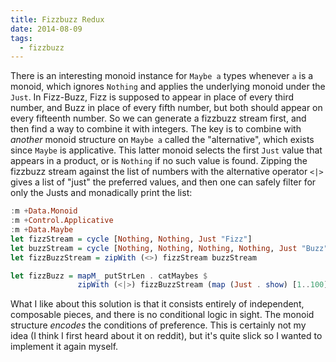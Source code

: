 ```yaml
---
title: Fizzbuzz Redux 
date: 2014-08-09
tags: 
  - fizzbuzz
---
```


There is an interesting monoid instance for `Maybe a` types whenever
`a` is a monoid, which ignores `Nothing` and applies the underlying
monoid under the `Just`. In Fizz-Buzz, Fizz is supposed to appear in place
of every third number, and Buzz in place of every fifth number, but both should
appear on every fifteenth number. So we can generate a fizzbuzz stream first,
and then find a way to combine it with integers. The key is to combine with
*another* monoid structure on `Maybe a` called the "alternative", which
exists since `Maybe` is applicative. This latter monoid selects the first
`Just` value that appears in a product, or is `Nothing` if no such value
is found. Zipping the fizzbuzz stream against the list of numbers with the
alternative operator `<|>` gives a list of "just" the preferred values, and then one
can safely filter for only the Justs and monadically print the list:

```haskell
:m +Data.Monoid
:m +Control.Applicative
:m +Data.Maybe
let fizzStream = cycle [Nothing, Nothing, Just "Fizz"]
let buzzStream = cycle [Nothing, Nothing, Nothing, Nothing, Just "Buzz"]
let fizzBuzzStream = zipWith (<>) fizzStream buzzStream

let fizzBuzz = mapM_ putStrLen . catMaybes $ 
               zipWith (<|>) fizzBuzzStream (map (Just . show) [1..100])
```

What I like about this solution is that it consists entirely of independent,
composable pieces, and there is no conditional logic in sight. The monoid
structure *encodes* the conditions of preference. This is certainly not my idea
(I think I first heard about it on reddit), but it's quite slick so I wanted to
implement it again myself.

